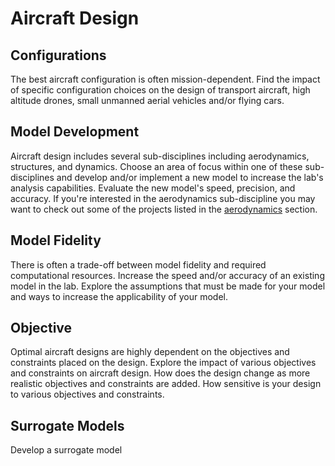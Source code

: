 # Aircraft Design

## Configurations

The best aircraft configuration is often mission-dependent.  Find the impact of specific configuration choices on the design of transport aircraft, high altitude drones, small unmanned aerial vehicles and/or flying cars.

## Model Development

Aircraft design includes several sub-disciplines including aerodynamics, structures, and dynamics.  Choose an area of focus within one of these sub-disciplines and develop and/or implement a new model to increase the lab's analysis capabilities.  Evaluate the new model's speed, precision, and accuracy.  If you're interested in the aerodynamics sub-discipline you may want to check out some of the projects listed in the [aerodynamics](../aerodynamics) section.

## Model Fidelity

There is often a trade-off between model fidelity and required computational resources.  Increase the speed and/or accuracy of an existing model in the lab.  Explore the assumptions that must be made for your model and ways to increase the applicability of your model.

## Objective 

Optimal aircraft designs are highly dependent on the objectives and constraints placed on the design.  Explore the impact of various objectives and constraints on aircraft design.  How does the design change as more realistic objectives and constraints are added.  How sensitive is your design to various objectives and constraints.

## Surrogate Models

Develop a surrogate model
